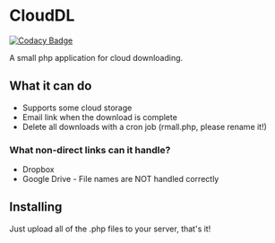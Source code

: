 # CloudDL
[![Codacy Badge](https://api.codacy.com/project/badge/Grade/3af5efc0b8fc478abe22666b0310a65d)](https://www.codacy.com/app/daprogramerforbatch/CloudDL?utm_source=github.com&amp;utm_medium=referral&amp;utm_content=BenNottelling/CloudDL&amp;utm_campaign=Badge_Grade)

A small php application for cloud downloading.

## What it can do
* Supports some cloud storage
* Email link when the download is complete
* Delete all downloads with a cron job (rmall.php, please rename it!)

### What non-direct links can it handle?
* Dropbox
* Google Drive - File names are NOT handled correctly

## Installing
Just upload all of the .php files to your server, that's it!
